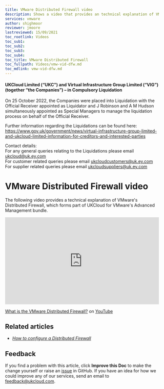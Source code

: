 ```yaml
---
title: VMware Distributed Firewall video
description: Shows a video that provides an technical explanation of VMware's Distributed Firewall (DFW)
services: vmware
author: shighmoor
reviewer: jmoore
lastreviewed: 15/09/2021
toc_rootlink: Videos
toc_sub1: 
toc_sub2:
toc_sub3:
toc_sub4:
toc_title: VMware Distributed Firewall
toc_fullpath: Videos/vmw-vid-dfw.md
toc_mdlink: vmw-vid-dfw.md
---
```


#### UKCloud Limited (“UKC”) and Virtual Infrastructure Group Limited (“VIG”) (together “the Companies”) – in Compulsory Liquidation

On 25 October 2022, the Companies were placed into Liquidation with the Official Receiver appointed as Liquidator and J Robinson and A M Hudson simultaneously appointed as Special Managers to manage the liquidation process on behalf of the Official Receiver.

Further information regarding the Liquidations can be found here: <https://www.gov.uk/government/news/virtual-infrastructure-group-limited-and-ukcloud-limited-information-for-creditors-and-interested-parties>

Contact details:<br>
For any general queries relating to the Liquidations please email <ukcloud@uk.ey.com><br>
For customer related queries please email <ukcloudcustomers@uk.ey.com><br>
For supplier related queries please email <ukcloudsuppliers@uk.ey.com>

# VMware Distributed Firewall video

The following video provides a technical explanation of VMware's Distributed Firewall, which forms part of UKCloud for VMware's Advanced Management bundle.

<div class="row">
  <div class="col-md-10">
    <div style="padding:56.25% 0 0 0;position:relative;">
      <iframe src="https://www.youtube.com/embed/uLocAqDFBbw" style="position:absolute;top:0;left:0;width:100%;height:100%;" frameborder="0" allow="accelerometer; autoplay; encrypted-media; gyroscope; picture-in-picture" allowfullscreen></iframe>
    </div>
    <p><a href="https://www.youtube.com/watch?v=uLocAqDFBbw">What is the VMware Distributed Firewall?</a> on <a href="https://www.youtube.com/channel/UCnlFUyOWcS4iE_HK-ZEcNGw">YouTube</a>
  </div>
</div>

## Related articles

- [*How to configure a Distributed Firewall*](vmw-how-configure-distributed-firewall.md)

## Feedback

If you find a problem with this article, click **Improve this Doc** to make the change yourself or raise an [issue](https://github.com/UKCloud/documentation/issues) in GitHub. If you have an idea for how we could improve any of our services, send an email to <feedback@ukcloud.com>.
